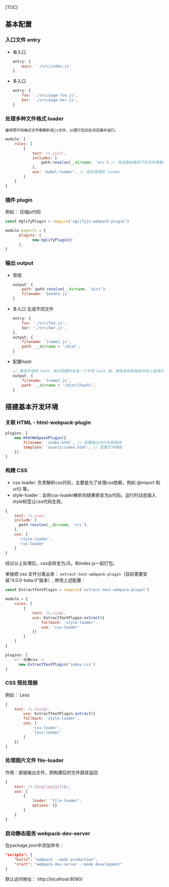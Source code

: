 
[TOC]

## 基本配置

### 入口文件 entry

* 单入口

	``` js
	entry: {
		main: './src/index.js'
	}
	```
* 多入口
  
	``` js
	entry: {
		foo: './src/page-foo.js',
		bar: './src/page-bar.js',
	}
	```

### 处理多种文件格式 loader
	最终把不同格式文件都解析成js文件，以便打包后在浏览器中运行。

``` js
module: {
	rules: [
		{
			test: /\.jsx?/,
			includes: [
				path.resolve(__dirname, 'src') // 指定那些路径下的文件需要经过 loader 处理
			],
			use: 'babel-loader', // 指定使用的 loader
		}
	]
}

```

### 插件 plugin 

例如： 压缩js代码

``` js
const UglifyPlugin = require('uglifyjs-webpack-plugin')

module.exports = {
	  plugins: [
	    	new UglifyPlugin()
	  ],
}
```

### 输出 output

* 常规
	
	``` js
	output: {
		path: path.resolve(__dirname, 'dist'),
		filename: 'bundle.js'
	}
	```
	
* 多入口	生成不同文件

	``` js
	entry: {
		foo: './src/foo.js',
		bar: './src/bar.js',
	},
	output: {
		filename: '[name].js',
		path: __dirname + '/dist',
	}


	```

* 配置hash

	``` js
	// 路径中使用 hash，每次构建时会有一个不同 hash 值，避免发布新版本时线上使用浏览器缓存
	output: {
		filename: '[name].js',
		path: __dirname + '/dist/[hash]',
	}
	```

## 搭建基本开发环境

### 关联 HTML - html-webpack-plugin

``` js
plugins: [
	new HtmlWebpackPlugin({
		filename: 'index.html', // 配置输出文件名和路径
		template: 'assets/index.html', // 配置文件模板
	}),
]
```

### 构建 CSS

* css-loader: 负责解析css代码，主要是为了处理css依赖，例如 @import 和 url() 等。
* style-loader：会将css-loader解析的结果转变为js代码，运行时动态插入style标签让css代码生效。

``` js
{
	test: /\.css/,
	include: [
	  path.resolve(__dirname, 'src'),
	],
	use: [
	  'style-loader',
	  'css-loader'
	]
}
```
经过以上处理后，css会转变为JS，和index.js一起打包。

单独把 css 文件分离出来：
`extract-text-webpack-plugin`（目前需要安装"4.0.0-beta.0"版本）,  修改上述配置：

``` js
const ExtractTextPlugin = require('extract-text-webpack-plugin')

module = {
	rules: [
		{
			test: /\.css$/,
			use: ExtractTextPlugin.extract({
				fallback: 'style-loader',
				use: 'css-loader'
			})
		}
	]
}

plugins: [
	<!--分离css-->
      new ExtractTextPlugin('index.css')
]
```

### CSS 预处理器

例如： Less

``` js
{
	test: /\.less$/,
		use: ExtractTextPlugin.extract({
		fallback: 'style-loader',
		use: [
			'css-loader',
			'less-loader'
		]
	})
}
```

### 处理图片文件 file-loader

作用：直接输出文件，把构建后的文件路径返回

``` js
{
	test: /\.(png|jpg|gif)$/,
	use: [
		{
			loader: 'file-loader',
			options: {}
		}
	]
}
```

### 启动静态服务 webpack-dev-server

在package.json中添加命令：

``` json
"scripts": {
	"build": "webpack --mode production",
	"start": "webpack-dev-server --mode development"
}
```
默认访问地址： http://localhost:8080/





